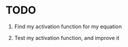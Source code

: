# TODO

1. Find my activation function for my equation

2. Test my activation function, and improve it


